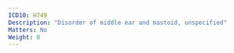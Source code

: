 ```yaml
---
ICD10: H749
Description: "Disorder of middle ear and mastoid, unspecified"
Matters: No
Weight: 0
---
```


